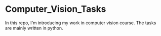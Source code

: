 # Computer_Vision_Tasks
In this repo, I'm introducing my work in computer vision course. The tasks are mainly written in python.
